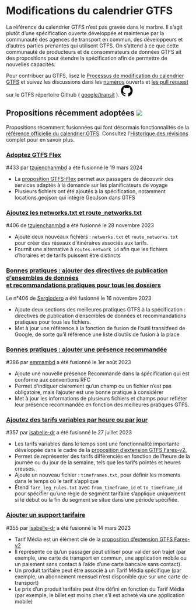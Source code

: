 # Modifications du calendrier GTFS 
 
 La référence du calendrier GTFS n’est pas gravée dans le marbre. Il s’agit plutôt d’une spécification ouverte développée et maintenue par la communauté des agences de transport en commun, des développeurs et d’autres parties prenantes qui utilisent GTFS. On s’attend à ce que cette communauté de producteurs et de consommateurs de données GTFS ait des propositions pour étendre la spécification afin de permettre de nouvelles capacités. 
 
 Pour contribuer au GTFS, lisez le [Processus de modification du calendrier GTFS](../../../../community/governance/gtfs_schedule_amendment_process) et suivez les discussions dans les <a href="https://github.com/google/transit/issues" target="_blank">numéros</a> ouverts et <a href="https://github.com/google/transit/pulls" target="_blank">les pull request</a> sur le GTFS répertoire Github ( <a href="https://github.com/google/transit" target="_blank">google/transit</a> ). ![](../../../assets/mark-github.svg) 
 
 <!-- <div class="row"> 
     <div class="active-container"> 
         <h3 class="title"><a class="no-icon" href="https://github.com/google/transit/pull/303" target="_blank">Add trip-to-trip transfers with in-seat option</a></h3> 
         <p class="maintainer">#303 opened on Jan 26, 2022 by <a class="no-icon" href="https://github.com/gcamp" target="_blank">gcamp</a></p> 
     </div> 
 </div> 
 <div class="row"></div> --> 

 <!-- <div class="row no-active"> 
     <div class="no-active-container"> 
         <h3 class="title">There are currently no active proposals for GTFS Schedule.</h3> 
         <p class="prompt">Have a proposal? &ensp;➜&ensp; Open a <a href="https://github.com/google/transit/pulls" target="_blank">pull request</a>.</p> 
     </div> 
 </div> 
 <div class="row"></div> --> 
 
## Propositions récemment adoptées <img src="../../../../assets/pr-merged.svg" style="height:1em;"/> 
 
 Propositions récemment fusionnées qui font désormais fonctionnalités de la [référence officielle du calendrier GTFS](../../reference). Consultez l’[Historique des révisions](../revision_history) complet pour en savoir plus. 

<div class="row"> 
    <div class="leftcontainer"> 
        <h3 class="title"> <a href="https://github.com/google/transit/pull/433" class="no-icon" target="_blank">Adoptez GTFS Flex</a></h3> 
        <p class="maintainer">#433 par <a href="https://github.com/tzujenchanmbd" class="no-icon" target="_blank">tzujenchanmbd</a> a été fusionné le 19 mars 2024</p> 
</div> 
<div class="featurelist"> 
    <ul> 
        <li> La <a href="../../../../community/extensions/flex" class="no-icon" target="_blank">proposition GTFS-Flex</a> permet aux passagers de découvrir des services adaptés à la demande sur les planificateurs de voyage</li> 
    <li> Plusieurs fichiers ont été ajoutés à la spécification, notamment locations.geojson qui intègre GeoJson dans GTFS</li> 
    </ul> 
    </div> 
</div> 

<div class="row"> 
    <div class="leftcontainer"> 
        <h3 class="title"> <a href="https://github.com/google/transit/pull/405" class="no-icon" target="_blank">Ajoutez les networks.txt et route_networks.txt</a></h3> 
        <p class="maintainer">#406 de <a href="https://github.com/tzujenchanmbd" class="no-icon" target="_blank">tzujenchanmbd</a> a été fusionné le 28 novembre 2023</p> 
    </div> 
    <div class="featurelist"> 
        <ul> 
            <li> Ajoute deux nouveaux fichiers : <code>networks.txt</code> et <code>route_networks.txt</code> pour créer des réseaux d’itinéraires associés aux tarifs.</li> 
        <li> Fournit une alternative à <code>routes.network_id</code> afin que les fichiers d’horaires et de tarifs puissent être distincts</li> 
        </ul> 
    </div> 
</div> 

<div class="row"> 
    <div class="leftcontainer"> 
        <h3 class="title"> <a href="https://github.com/google/transit/pull/406" class="no-icon" target="_blank">Bonnes pratiques : ajouter des directives de publication d’ensembles de données<br> et recommandations pratiques pour tous les dossiers</a></h3> 
        <p class="maintainer"> Le n°406 de <a href="https://github.com/Sergiodero" class="no-icon" target="_blank">Sergiodero</a> a été fusionné le 16 novembre 2023</p> 
    </div> 
    <div class="featurelist"> 
        <ul> 
            <li> Ajoute deux sections des meilleures pratiques GTFS à la spécification : directives de publication d’ensembles de données et recommandations pratiques pour tous les fichiers.</li> 
            <li> Met à jour une référence à la fonction de fusion de l’outil transitfeed de Google, de sorte qu’il référence une liste d’outils de fusion à la place</li> 
        </ul> 
    </div> 
</div> 

<div class="row"> 
    <div class="leftcontainer"> 
        <h3 class="title"> <a href="https://github.com/google/transit/pull/386" class="no-icon" target="_blank">Bonnes pratiques : ajouter une présence recommandée</a></h3> 
        <p class="maintainer">#386 par <a href="https://github.com/emmambd" class="no-icon" target="_blank">emmambd</a> a été fusionné le 1er août 2023</p> 
    </div> 
    <div class="featurelist"> 
        <ul> 
            <li> Ajoute une nouvelle présence Recommandé dans la spécification qui est conforme aux conventions RFC</li> 
            <li> Permet d’indiquer clairement qu’un champ ou un fichier n’est pas obligatoire, mais l’ajouter est une bonne pratique à considérer</li> 
            <li> Met à jour les informations de plusieurs fichiers et champs pour refléter leur présence recommandée en fonction des meilleures pratiques GTFS.</li> 
        </ul> 
    </div> 
</div> 

<div class="row"> 
    <div class="leftcontainer"> 
        <h3 class="title"> <a href="https://github.com/google/transit/pull/357" class="no-icon" target="_blank">Ajoutez des tarifs variables par heure ou par jour</a></h3> 
        <p class="maintainer">#357 par <a href="https://github.com/isabelle-dr" class="no-icon" target="_blank">isabelle-dr</a> a été fusionné le 27 juillet 2023</p> 
    </div> 
    <div class="featurelist"> 
        <ul> 
            <li> Les tarifs variables dans le temps sont une fonctionnalité importante développée dans le cadre de la <a href="../../../../community/extensions/fares-v2">proposition d’extension GTFS Fares-v2.</a></li> 
            <li> Permet de représenter des tarifs différenciés en fonction de l’heure de la journée ou du jour de la semaine, tels que les tarifs pointes et heures creuses.</li> 
            <li> Ajoute un nouveau fichier : <code>timeframes.txt</code>, pour définir les moments dans le temps où le tarif s’applique</li> 
            <li> Étend <code>fare_leg_rules.txt</code> avec <code>from_timeframe_id</code> et <code>to_timeframe_id</code> pour spécifier qu’une règle de segment tarifaire s’applique uniquement si le début ou la fin du segment se situe dans une période spécifiée.</li> 
        </ul> 
    </div> 
</div> 

<div class="row"> 
    <div class="leftcontainer"> 
        <h3 class="title"> <a href="https://github.com/google/transit/pull/355" class="no-icon" target="_blank">Ajouter un support tarifaire</a></h3> 
        <p class="maintainer">#355 par <a href="https://github.com/isabelle-dr" class="no-icon" target="_blank">isabelle-dr</a> a été fusionné le 14 mars 2023</p> 
    </div> 
    <div class="featurelist"> 
        <ul> 
            <li> Tarif Média est un élément clé de la <a href="../../../../community/extensions/fares-v2">proposition d’extension GTFS Fares-v2</a></li> 
            <li> Il représente ce qu’un passager peut utiliser pour valider son trajet (par exemple, une carte de transport en commun, une application mobile ou un paiement sans contact à l’aide d’une carte bancaire sans contact).</li> 
            <li> Un produit tarifaire peut être associé à un Tarif Média spécifique (par exemple, un abonnement mensuel n’est disponible que sur une carte de transport)</li> 
            <li> Le prix d’un produit tarifaire peut être défini en fonction du Tarif Média (par exemple, le billet est moins cher s’il est acheté via une application mobile)</li> 
        </ul> 
    </div> 
</div> 

<div class="row"></div>